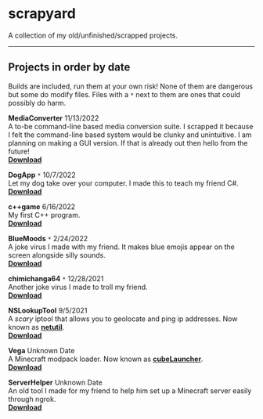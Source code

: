 # scrapyard
A collection of my old/unfinished/scrapped projects.

---

## **Projects in order by date**
Builds are included, run them at your own risk! None of them are dangerous but some do modify files. Files with a `*` next to them are ones that could possibly do harm.

**MediaConverter** 11/13/2022 \
A to-be command-line based media conversion suite. I scrapped it because I felt the command-line based system would be clunky and unintuitive. I am planning on making a GUI version. If that is already out then hello from the future! \
[**Download**](https://github.com/o7q/scrapyard/tree/main/MediaConverter/build/MediaConverter)

**DogApp** `*` 10/7/2022 \
Let my dog take over your computer. I made this to teach my friend C#. \
[**Download**](https://github.com/o7q/scrapyard/tree/main/DogApp/build/DogApp)

**c++game** 6/16/2022 \
My first C++ program. \
[**Download**](https://github.com/o7q/scrapyard/tree/main/c%2B%2Bgame/build/c%2B%2Bgame)

**BlueMoods** `*` 2/24/2022 \
A joke virus I made with my friend. It makes blue emojis appear on the screen alongside silly sounds. \
[**Download**](https://github.com/o7q/scrapyard/tree/main/BlueMoods/build)

**chimichanga64** `*` 12/28/2021 \
Another joke virus I made to troll my friend. \
[**Download**](https://github.com/o7q/scrapyard/tree/main/chimichanga64/build/chimichanga64)

**NSLookupTool** 9/5/2021 \
A *scary* iptool that allows you to geolocate and ping ip addresses. Now known as [**netutil**](https://github.com/o7q/netutil). \
[**Download**](https://github.com/o7q/scrapyard/tree/main/NSLookupTool/build/NSLookupTool)

**Vega** Unknown Date \
A Minecraft modpack loader. Now known as [**cubeLauncher**](https://github.com/o7q/cubeLauncher). \
[**Download**](https://github.com/o7q/scrapyard/tree/main/Vega/build/Vega)

**ServerHelper** Unknown Date \
An old tool I made for my friend to help him set up a Minecraft server easily through ngrok. \
[**Download**](https://github.com/o7q/scrapyard/tree/main/ServerHelper/build/ServerHelper)